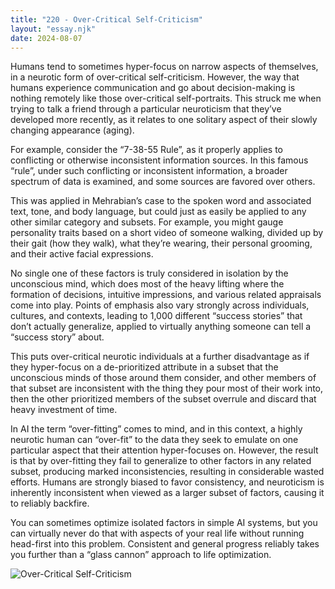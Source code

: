 ```yaml
---
title: "220 - Over-Critical Self-Criticism"
layout: "essay.njk"
date: 2024-08-07
---
```


Humans tend to sometimes hyper-focus on narrow aspects of themselves, in a neurotic form of over-critical self-criticism. However, the way that humans experience communication and go about decision-making is nothing remotely like those over-critical self-portraits. This struck me when trying to talk a friend through a particular neuroticism that they’ve developed more recently, as it relates to one solitary aspect of their slowly changing appearance (aging). 

For example, consider the “7-38-55 Rule”, as it properly applies to conflicting or otherwise inconsistent information sources. In this famous “rule”, under such conflicting or inconsistent information, a broader spectrum of data is examined, and some sources are favored over others. 

This was applied in Mehrabian’s case to the spoken word and associated text, tone, and body language, but could just as easily be applied to any other similar category and subsets. For example, you might gauge personality traits based on a short video of someone walking, divided up by their gait (how they walk), what they’re wearing, their personal grooming, and their active facial expressions.

No single one of these factors is truly considered in isolation by the unconscious mind, which does most of the heavy lifting where the formation of decisions, intuitive impressions, and various related appraisals come into play. Points of emphasis also vary strongly across individuals, cultures, and contexts, leading to 1,000 different “success stories” that don’t actually generalize, applied to virtually anything someone can tell a “success story” about.

This puts over-critical neurotic individuals at a further disadvantage as if they hyper-focus on a de-prioritized attribute in a subset that the unconscious minds of those around them consider, and other members of that subset are inconsistent with the thing they pour most of their work into, then the other prioritized members of the subset overrule and discard that heavy investment of time.

In AI the term “over-fitting” comes to mind, and in this context, a highly neurotic human can “over-fit” to the data they seek to emulate on one particular aspect that their attention hyper-focuses on. However, the result is that by over-fitting they fail to generalize to other factors in any related subset, producing marked inconsistencies, resulting in considerable wasted efforts. Humans are strongly biased to favor consistency, and neuroticism is inherently inconsistent when viewed as a larger subset of factors, causing it to reliably backfire. 

You can sometimes optimize isolated factors in simple AI systems, but you can virtually never do that with aspects of your real life without running head-first into this problem. Consistent and general progress reliably takes you further than a “glass cannon” approach to life optimization.

![Over-Critical Self-Criticism](https://media.licdn.com/dms/image/v2/D5622AQHrtuy-JzA1sg/feedshare-shrink_800/feedshare-shrink_800/0/1720434131336?e=1737590400&v=beta&t=4YL54D8YhkTletuBKLZPXJFt8_fHDCE2vUYr_7DG_QM)